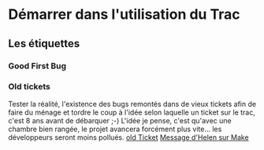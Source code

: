 # Démarrer dans l'utilisation du Trac

## Les étiquettes

### Good First Bug
### Old tickets

Tester la réalité, l'existence des bugs remontés dans de vieux tickets afin de faire du ménage et tordre le coup à l'idée selon laquelle un ticket sur le trac, c'est 8 ans avant de débarquer ;-)
L'idée je pense, c'est qu'avec une chambre bien rangée, le projet avancera forcément plus vite... les développeurs seront moins pollués.
[old Ticket](https://core.trac.wordpress.org/tickets/ancient)
[Message d'Helen sur Make](https://wordpress.slack.com/archives/C02RQBWTW/p1544376499439600)
